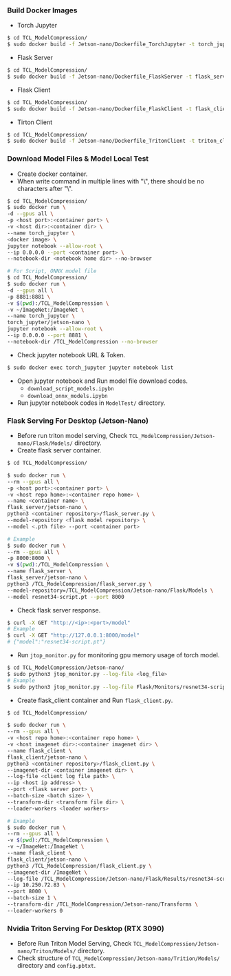 ### Build Docker Images
- Torch Jupyter
```bash
$ cd TCL_ModelCompression/
$ sudo docker build -f Jetson-nano/Dockerfile_TorchJupyter -t torch_jupyter/jetson-nano .
```
- Flask Server
```bash
$ cd TCL_ModelCompression/
$ sudo docker build -f Jetson-nano/Dockerfile_FlaskServer -t flask_server/jetson-nano .
```
- Flask Client
```bash
$ cd TCL_ModelCompression/
$ sudo docker build -f Jetson-nano/Dockerfile_FlaskClient -t flask_client/jetson-nano .
```
- Tirton Client
```bash
$ cd TCL_ModelCompression/
$ sudo docker build -f Jetson-nano/Dockerfile_TritonClient -t triton_client/jetson-nano .
```

### Download Model Files & Model Local Test
- Create docker container.
- When write command in multiple lines with "\\", there should be no characters after "\\". 
```bash
$ cd TCL_ModelCompression/
$ sudo docker run \ 
-d --gpus all \
-p <host port>:<container port> \
-v <host dir>:<container dir> \
--name torch_jupyter \
<docker image> \
jupyter notebook --allow-root \
--ip 0.0.0.0 --port <container port> \
--notebook-dir <notebook home dir> --no-browser
```
```bash
# For Script, ONNX model file
$ cd TCL_ModelCompression/
$ sudo docker run \
-d --gpus all \
-p 8881:8881 \
-v $(pwd):/TCL_ModelCompression \
-v ~/ImageNet:/ImageNet \
--name torch_jupyter \
torch_jupyter/jetson-nano \
jupyter notebook --allow-root \
--ip 0.0.0.0 --port 8881 \
--notebook-dir /TCL_ModelCompression --no-browser
```

- Check jupyter notebook URL & Token.
```bash
$ sudo docker exec torch_jupyter jupyter notebook list
```
- Open jupyter notebook and Run model file download codes.
  - `download_script_models.ipybn`
  - `download_onnx_models.ipybn`
- Run jupyter notebook codes in `ModelTest/` directory.


### Flask Serving For Desktop (Jetson-Nano)
- Before run triton model serving, Check `TCL_ModelCompression/Jetson-nano/Flask/Models/` directory.
- Create flask server container.
```bash
$ cd TCL_ModelCompression/

$ sudo docker run \
--rm --gpus all \
-p <host port>:<container port> \
-v <host repo home>:<container repo home> \
--name <container name> \
flask_server/jetson-nano \
python3 <container repository>/flask_server.py \
--model-repository <flask model repository> \
--model <.pth file> --port <container port>

# Example
$ sudo docker run \
--rm --gpus all \
-p 8000:8000 \
-v $(pwd):/TCL_ModelCompression \
--name flask_server \
flask_server/jetson-nano \
python3 /TCL_ModelCompression/flask_server.py \
--model-repository=/TCL_ModelCompression/Jetson-nano/Flask/Models \
--model resnet34-script.pt --port 8000
```
- Check flask server response.
```bash
$ curl -X GET "http://<ip>:<port>/model"
# Example
$ curl -X GET "http://127.0.0.1:8000/model"
# {"model":"resnet34-script.pt"}
```
- Run `jtop_monitor.py` for monitoring gpu memory usage of torch model.
```bash
$ cd TCL_ModelCompression/Jetson-nano/
$ sudo python3 jtop_monitor.py --log-file <log_file>
# Example
$ sudo python3 jtop_monitor.py --log-file Flask/Monitors/resnet34-script-b1.log
```
- Create flask_client container and Run `flask_client.py`.
```bash
$ cd TCL_ModelCompression/

$ sudo docker run \
--rm --gpus all \
-v <host repo home>:<container repo home> \
-v <host imagenet dir>:<container imagenet dir> \
--name flask_client \
flask_client/jetson-nano \
python3 <container repository>/flask_client.py \
--imagenet-dir <container imagenet dir> \
--log-file <client log file path> \
--ip <host ip address> \
--port <flask server port> \
--batch-size <batch size> \
--transform-dir <transform file dir> \
--loader-workers <loader workers>

# Example
$ sudo docker run \
--rm --gpus all \
-v $(pwd):/TCL_ModelCompression \
-v ~/ImageNet:/ImageNet \
--name flask_client \
flask_client/jetson-nano \
python3 /TCL_ModelCompression/flask_client.py \
--imagenet-dir /ImageNet \
--log-file /TCL_ModelCompression/Jetson-nano/Flask/Results/resnet34-script-b1.log \
--ip 10.250.72.83 \
--port 8000 \
--batch-size 1 \
--transform-dir /TCL_ModelCompression/Jetson-nano/Transforms \
--loader-workers 0
```

### Nvidia Triton Serving For Desktop (RTX 3090)
- Before Run Triton Model Serving, Check `TCL_ModelCompression/Jetson-nano/Triton/Models/` directory.
- Check structure of `TCL_ModelCompression/Jetson-nano/Trition/Models/` directory and `config.pbtxt`.
